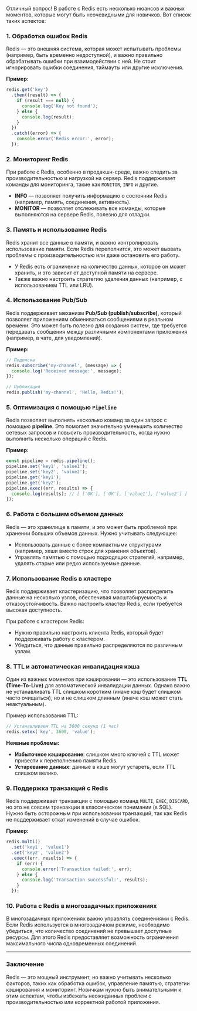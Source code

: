 Отличный вопрос! В работе с Redis есть несколько нюансов и важных моментов, которые могут быть неочевидными для новичков. Вот список таких аспектов:

### 1. **Обработка ошибок Redis**
   Redis — это внешняя система, которая может испытывать проблемы (например, быть временно недоступной), и важно правильно обрабатывать ошибки при взаимодействии с ней. Не стоит игнорировать ошибки соединения, таймауты или другие исключения.

   **Пример:**
   ```js
   redis.get('key')
     .then((result) => {
       if (result === null) {
         console.log('Key not found');
       } else {
         console.log(result);
       }
     })
     .catch((error) => {
       console.error('Redis error:', error);
     });
   ```

### 2. **Мониторинг Redis**
   При работе с Redis, особенно в продакшн-среде, важно следить за производительностью и нагрузкой на сервер. Redis поддерживает команды для мониторинга, такие как `MONITOR`, `INFO` и другие.

   - **INFO** — позволяет получить информацию о состоянии Redis (например, память, соединения, активность).
   - **MONITOR** — позволяет отслеживать все команды, которые выполняются на сервере Redis, полезно для отладки.

### 3. **Память и использование Redis**
   Redis хранит все данные в памяти, и важно контролировать использование памяти. Если Redis переполнится, это может вызвать проблемы с производительностью или даже остановить его работу.

   - У Redis есть ограничение на количество данных, которое он может хранить, и это зависит от доступной памяти на сервере.
   - Также важно настроить стратегию удаления данных (например, с использованием TTL или LRU).

### 4. **Использование Pub/Sub**
   Redis поддерживает механизм **Pub/Sub (publish/subscribe)**, который позволяет приложениям обмениваться сообщениями в реальном времени. Это может быть полезно для создания систем, где требуется передавать сообщения между различными компонентами приложения (например, в чате, для уведомлений).

   **Пример:**
   ```js
   // Подписка
   redis.subscribe('my-channel', (message) => {
     console.log('Received message:', message);
   });

   // Публикация
   redis.publish('my-channel', 'Hello, Redis!');
   ```

### 5. **Оптимизация с помощью `Pipeline`**
   Redis позволяет выполнять несколько команд за один запрос с помощью **pipeline**. Это помогает значительно уменьшить количество сетевых запросов и повысить производительность, когда нужно выполнить несколько операций с Redis.

   **Пример:**
   ```js
   const pipeline = redis.pipeline();
   pipeline.set('key1', 'value1');
   pipeline.set('key2', 'value2');
   pipeline.get('key1');
   pipeline.get('key2');
   pipeline.exec((err, results) => {
     console.log(results); // [ ['OK'], ['OK'], ['value1'], ['value2'] ]
   });
   ```

### 6. **Работа с большим объемом данных**
   Redis — это хранилище в памяти, и это может быть проблемой при хранении больших объемов данных. Нужно учитывать следующее:
   - Использовать данные с более компактными структурами (например, хеши вместо строк для хранения объектов).
   - Управлять памятью с помощью подходящих стратегий, например, удалять старые или редко используемые данные.

### 7. **Использование Redis в кластере**
   Redis поддерживает кластеризацию, что позволяет распределить данные на несколько узлов, обеспечивая масштабируемость и отказоустойчивость. Важно настроить кластер Redis, если требуется высокая доступность.

   При работе с кластером Redis:
   - Нужно правильно настроить клиента Redis, который будет поддерживать работу с кластером.
   - Убедиться, что данные правильно распределяются по различным узлам.

### 8. **TTL и автоматическая инвалидация кэша**
   Один из важных моментов при кэшировании — это использование **TTL (Time-To-Live)** для автоматической инвалидации данных. Однако важно не устанавливать TTL слишком коротким (иначе кэш будет слишком часто очищаться), но и не слишком длинным (иначе кэш может стать неактуальным).

   Пример использования TTL:
   ```js
   // Устанавливаем TTL на 3600 секунд (1 час)
   redis.setex('key', 3600, 'value');
   ```

   **Неявные проблемы:**
   - **Избыточное кэширование**: слишком много ключей с TTL может привести к переполнению памяти Redis.
   - **Устаревание данных**: данные в кэше могут устареть, если TTL слишком велико.

### 9. **Поддержка транзакций с Redis**
   Redis поддерживает транзакции с помощью команд `MULTI`, `EXEC`, `DISCARD`, но это не совсем транзакции в классическом понимании (в SQL). Нужно быть осторожным при использовании транзакций, так как Redis не поддерживает откат изменений в случае ошибок.

   **Пример:**
   ```js
   redis.multi()
     .set('key1', 'value1')
     .set('key2', 'value2')
     .exec((err, results) => {
       if (err) {
         console.error('Transaction failed:', err);
       } else {
         console.log('Transaction successful:', results);
       }
     });
   ```

### 10. **Работа с Redis в многозадачных приложениях**
   В многозадачных приложениях важно управлять соединениями с Redis. Если Redis используется в многозадачном режиме, необходимо убедиться, что количество соединений не превышает доступные ресурсы. Для этого Redis предоставляет возможность ограничения максимального числа одновременных соединений.

---

### Заключение

Redis — это мощный инструмент, но важно учитывать несколько факторов, таких как обработка ошибок, управление памятью, стратегии кэширования и мониторинг. Новичкам нужно быть внимательными к этим аспектам, чтобы избежать неожиданных проблем с производительностью или корректной работой приложения.
